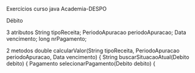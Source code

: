 Exercícios curso java Academia-DESPO

Débito 

3 atributos 
String tipoReceita;
PeriodoApuracao periodoApuracao; 
Data vencimento;
long nrPagamento;

2 metodos
double calcularValor(String tipoReceita, PeriodoApuracao periodoApuracao, Data vencimento) {
String buscarSituacaoAtual(Debito debito) {
Pagamento selecionarPagamento(Debito debito) {